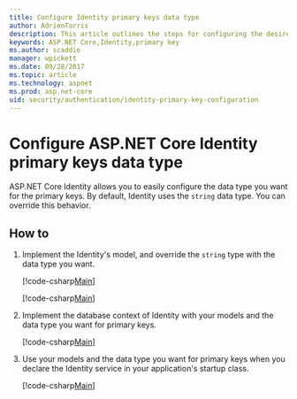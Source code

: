 ```yaml
---
title: Configure Identity primary keys data type
author: AdrienTorris
description: This article outlines the steps for configuring the desired data type used for the ASP.NET Core Identity primary keys.
keywords: ASP.NET Core,Identity,primary key
ms.author: scaddie
manager: wpickett
ms.date: 09/28/2017
ms.topic: article
ms.technology: aspnet
ms.prod: asp.net-core
uid: security/authentication/identity-primary-key-configuration
---
```

# Configure ASP.NET Core Identity primary keys data type

ASP.NET Core Identity allows you to easily configure the data type you want for the primary keys. By default, Identity uses the `string` data type. You can override this behavior.

## How to

1. Implement the Identity's model, and override the `string` type with the data type you want.

    [!code-csharp[Main](identity/sample/src/ASPNET-IdentityDemo-PrimaryKeysConfig/Models/ApplicationUser.cs?highlight=4-6&range=7-13)]

    [!code-csharp[Main](identity/sample/src/ASPNET-IdentityDemo-PrimaryKeysConfig/Models/ApplicationRole.cs?highlight=3-5&range=7-12)]
	
2. Implement the database context of Identity with your models and the data type you want for primary keys.

    [!code-csharp[Main](identity/sample/src/ASPNET-IdentityDemo-PrimaryKeysConfig/Data/ApplicationDbContext.cs?highlight=3&range=9-26)]
	
3. Use your models and the data type you want for primary keys when you declare the Identity service in your application's startup class.

    [!code-csharp[Main](identity/sample/src/ASPNET-IdentityDemo-PrimaryKeysConfig/Startup.cs?highlight=9-11&range=39-79)]
